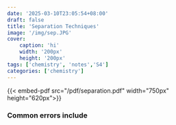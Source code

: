 ```yaml
---
date: '2025-03-10T23:05:54+08:00'
draft: false
title: 'Separation Techniques'
image: '/img/sep.JPG'
cover: 
    caption: 'hi'
    width: '200px' 
    height: '200px' 
tags: ['chemistry', 'notes','S4']
categories: ['chemistry']
---
```

<!--more-->
{{< embed-pdf src="/pdf/separation.pdf" width="750px" height="620px">}}

### Common errors include